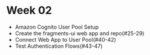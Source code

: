 # Week 02
* Amazon Cognito User Pool Setup
* Create the fragments-ui web app and repo(#25-29)
* Connect Web App to User Pool(#40-42)
* Test Authentication Flows(#43-47)
